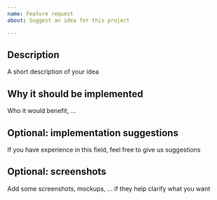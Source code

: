 ```yaml
---
name: Feature request
about: Suggest an idea for this project

---
```


## Description

A short description of your idea

## Why it should be implemented

Who it would benefit, ...

## Optional: implementation suggestions

If you have experience in this field, feel free to give us suggestions

## Optional: screenshots

Add some screenshots, mockups, ... if they help clarify what you want
